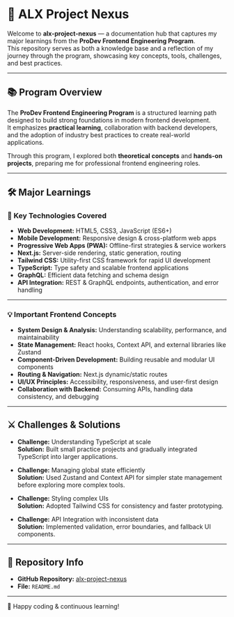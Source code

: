 # 🚀 ALX Project Nexus

Welcome to **alx-project-nexus** — a documentation hub that captures my major learnings from the **ProDev Frontend Engineering Program**.  
This repository serves as both a knowledge base and a reflection of my journey through the program, showcasing key concepts, tools, challenges, and best practices.

---

## 📚 Program Overview

The **ProDev Frontend Engineering Program** is a structured learning path designed to build strong foundations in modern frontend development.  
It emphasizes **practical learning**, collaboration with backend developers, and the adoption of industry best practices to create real-world applications.

Through this program, I explored both **theoretical concepts** and **hands-on projects**, preparing me for professional frontend engineering roles.

---

## 🛠️ Major Learnings

### 🔑 Key Technologies Covered
- **Web Development:** HTML5, CSS3, JavaScript (ES6+)
- **Mobile Development:** Responsive design & cross-platform web apps
- **Progressive Web Apps (PWA):** Offline-first strategies & service workers
- **Next.js:** Server-side rendering, static generation, routing
- **Tailwind CSS:** Utility-first CSS framework for rapid UI development
- **TypeScript:** Type safety and scalable frontend applications
- **GraphQL:** Efficient data fetching and schema design
- **API Integration:** REST & GraphQL endpoints, authentication, and error handling

---

### 💡 Important Frontend Concepts
- **System Design & Analysis:** Understanding scalability, performance, and maintainability
- **State Management:** React hooks, Context API, and external libraries like Zustand
- **Component-Driven Development:** Building reusable and modular UI components
- **Routing & Navigation:** Next.js dynamic/static routes
- **UI/UX Principles:** Accessibility, responsiveness, and user-first design
- **Collaboration with Backend:** Consuming APIs, handling data consistency, and debugging

---

## ⚔️ Challenges & Solutions

- **Challenge:** Understanding TypeScript at scale  
  **Solution:** Built small practice projects and gradually integrated TypeScript into larger applications.

- **Challenge:** Managing global state efficiently  
  **Solution:** Used Zustand and Context API for simpler state management before exploring more complex tools.

- **Challenge:** Styling complex UIs  
  **Solution:** Adopted Tailwind CSS for consistency and faster prototyping.

- **Challenge:** API Integration with inconsistent data  
  **Solution:** Implemented validation, error boundaries, and fallback UI components.

---


## 📌 Repository Info

- **GitHub Repository:** [alx-project-nexus](https://github.com/Mohamed-Amine-Nafia/alx-project-nexus)  
- **File:** `README.md`  

---



🚀 Happy coding & continuous learning!
